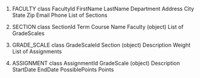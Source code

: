 1. FACULTY class
FacultyId
FirstName
LastName
Department
Address
City
State
Zip
Email
Phone
List of Sections

2.  SECTION class
SectionId
Term
Course Name
Faculty (object)
List of GradeScales

3.  GRADE_SCALE class
GradeScaleId
Section (object)
Description
Weight
List of Assignments

4. ASSIGNMENT class
AssignmentId
GradeScale (object)
Description
StartDate
EndDate
PossiblePoints
Points


